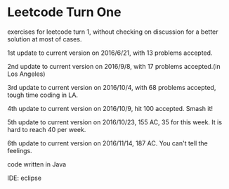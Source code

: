 # Leetcode Turn One

exercises for leetcode turn 1, without checking on discussion for a better solution at most of cases.

1st update to current version on 2016/6/21, with 13 problems accepted.

2nd update to current version on 2016/9/8, with 17 problems accepted.(in Los Angeles)

3rd update to current version on 2016/10/4, with 68 problems accepted, tough time coding in LA.

4th update to current version on 2016/10/9, hit 100 accepted. Smash it! 

5th update to current version on 2016/10/23, 155 AC, 35 for this week. It is hard to reach 40 per week.

6th update to current version on 2016/11/14, 187 AC. You can't tell the feelings.

code written in Java

IDE: eclipse
